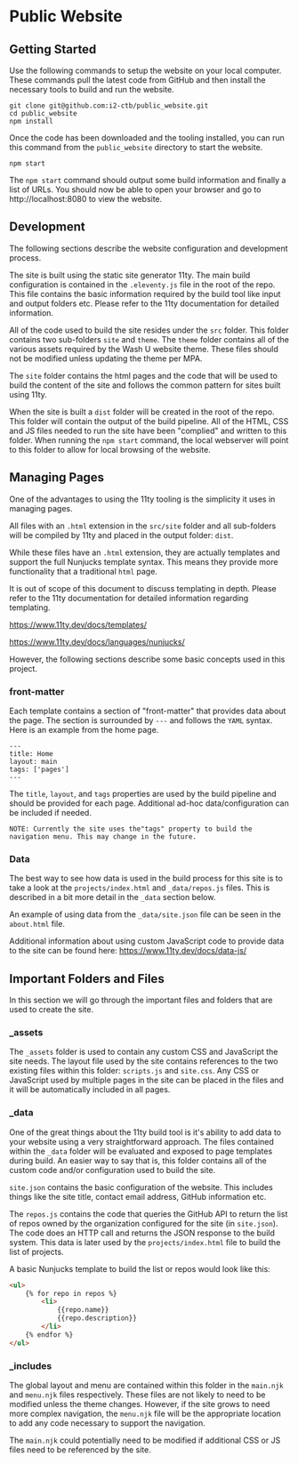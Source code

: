 # Public Website

## Getting Started

Use the following commands to setup the website on your local computer. These commands pull the latest code from GitHub and then install the necessary tools to build and run the website.

```
git clone git@github.com:i2-ctb/public_website.git
cd public_website
npm install
```

Once the code has been downloaded and the tooling installed, you can run this command from the `public_website` directory to start the website.

```
npm start
```

The `npm start` command should output some build information and finally a list of URLs. You should now be able to open your browser and go to http://localhost:8080 to view the website.

## Development

The following sections describe the website configuration and development process.

The site is built using the static site generator 11ty. The main build configuration is contained in the `.eleventy.js` file in the root of the repo. This file contains the basic information required by the build tool like input and output folders etc. Please refer to the 11ty documentation for detailed information.

All of the code used to build the site resides under the `src` folder. This folder contains two sub-folders `site` and `theme`. The `theme` folder contains all of the various assets required by the Wash U website theme. These files should not be modified unless updating the theme per MPA.

The `site` folder contains the html pages and the code that will be used to build the content of the site and follows the common pattern for sites built using 11ty.

When the site is built a `dist` folder will be created in the root of the repo. This folder will contain the output of the build pipeline. All of the HTML, CSS and JS files needed to run the site have been "complied" and written to this folder. When running the `npm start` command, the local webserver will point to this folder to allow for local browsing of the website.

## Managing Pages

One of the advantages to using the 11ty tooling is the simplicity it uses in managing pages.  

All files with an `.html` extension in the `src/site` folder and all sub-folders will be compiled by 11ty and placed in the output folder: `dist`.

While these files have an `.html` extension, they are actually templates and support the full Nunjucks template syntax. This means they provide more functionality that a traditional `html` page.

It is out of scope of this document to discuss templating in depth. Please refer to the 11ty documentation for detailed information regarding templating. 

https://www.11ty.dev/docs/templates/

https://www.11ty.dev/docs/languages/nunjucks/

However, the following sections describe some basic concepts used in this project.

### front-matter

Each template contains a section of "front-matter" that provides data about the page. The section is surrounded by `---` and follows the `YAML` syntax. Here is an example from the home page.

```
---
title: Home
layout: main
tags: ['pages']
---
```

The `title`, `layout`, and `tags` properties are used by the build pipeline and should be provided for each page. Additional ad-hoc data/configuration can be included if needed.


    NOTE: Currently the site uses the"tags" property to build the navigation menu. This may change in the future.

### Data

The best way to see how data is used in the build process for this site is to take a look at the `projects/index.html` and `_data/repos.js` files. This is described in a bit more detail in the `_data` section below.

An example of using data from the `_data/site.json` file can be seen in the `about.html` file.

Additional information about using custom JavaScript code to provide data to the site can be found here: https://www.11ty.dev/docs/data-js/


## Important Folders and Files

In this section we will go through the important files and folders that are used to create the site.

### _assets

The `_assets` folder is used to contain any custom CSS and JavaScript the site needs. The layout file used by the site contains references to the two existing files within this folder: `scripts.js` and `site.css`. Any CSS or JavaScript used by multiple pages in the site can be placed in the files and it will be automatically included in all pages.

### _data

One of the great things about the 11ty build tool is it's ability to add data to your website using a very straightforward approach. The files contained within the `_data` folder will be evaluated and exposed to page templates during build. An easier way to say that is, this folder contains all of the custom code and/or configuration used to build the site.

`site.json` contains the basic configuration of the website. This includes things like the site title, contact email address, GitHub information etc.

The `repos.js` contains the code that queries the GitHub API to return the list of repos owned by the organization configured for the site (in `site.json`). The code does an HTTP call and returns the JSON response to the build system. This data is later used by the `projects/index.html` file to build the list of projects.

A basic Nunjucks template to build the list or repos would look like this:

```html
<ul>
    {% for repo in repos %}
        <li>
            {{repo.name}}
            {{repo.description}}
        </li>
    {% endfor %}
</ul>
```

### _includes

The global layout and menu are contained within this folder in the `main.njk` and `menu.njk` files respectively. These files are not likely to need to be modified unless the theme changes. However, if the site grows to need more complex navigation, the `menu.njk` file will be the appropriate location to add any code necessary to support the navigation.

The `main.njk` could potentially need to be modified if additional CSS or JS files need to be referenced by the site.

